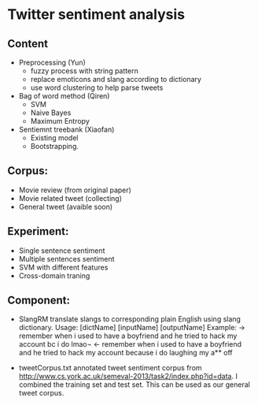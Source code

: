 Twitter sentiment analysis
==========================

Content
----------------------
- Preprocessing (Yun)
  - fuzzy process with string pattern
  - replace emoticons and slang according to dictionary
  - use word clustering to help parse tweets
- Bag of word method  (Qiren)
  - SVM
  - Naive Bayes
  - Maximum Entropy
- Sentiemnt treebank  (Xiaofan)
  - Existing model 
  - Bootstrapping. 


Corpus:
----------------------------------
- Movie review (from original paper)
- Movie related tweet (collecting)
- General tweet (avaible soon)

Experiment:
----------------------------------
- Single sentence sentiment
- Multiple sentences sentiment
- SVM with different features
- Cross-domain traning

Component:
-------------------------------------

- SlangRM
  translate slangs to corresponding plain English using slang dictionary. 
  Usage: [dictName] [inputName] [outputName]
  Example:
  -> remember when i used to have a boyfriend and he tried to hack my account bc i do lmao¬
  <- remember when i used to have a boyfriend and he tried to hack my account because i do laughing my a** off 


- tweetCorpus.txt
  annotated tweet sentiment corpus from http://www.cs.york.ac.uk/semeval-2013/task2/index.php?id=data. I combined the training set and test set. This can be used as our general tweet corpus. 
